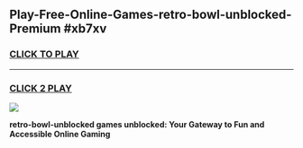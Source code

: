 
## Play-Free-Online-Games-retro-bowl-unblocked-Premium #xb7xv
<h3>
<a href="https://premium.freeplayer.one?title=retro-bowl-unblocked&ref=8M">CLICK TO PLAY</a></h3>
<hr>

<h3>
<a href="https://premium.freeplayer.one?title=retro-bowl-unblocked&ref=8M">CLICK 2 PLAY</a>
  
</h3>

<a href="https://premium.freeplayer.one?title=retro-bowl-unblocked&ref=8M"><img src="https://clearcache.store/games.png"></a>


**retro-bowl-unblocked games unblocked: Your Gateway to Fun and Accessible Online Gaming**
